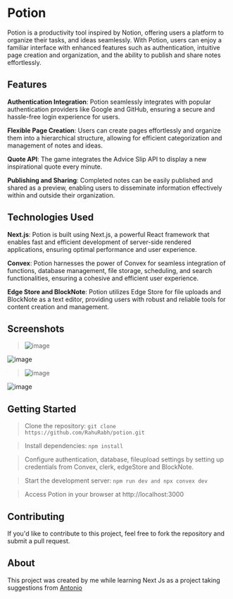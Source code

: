 # Potion

Potion is a productivity tool inspired by Notion, offering users a platform to organize their tasks, and ideas seamlessly. With Potion, users can enjoy a familiar interface with enhanced features such as authentication, intuitive page creation and organization, and the ability to publish and share notes effortlessly.

## Features

**Authentication Integration**: Potion seamlessly integrates with popular authentication providers like Google and GitHub, ensuring a secure and hassle-free login experience for users.

**Flexible Page Creation**: Users can create pages effortlessly and organize them into a hierarchical structure, allowing for efficient categorization and management of notes and ideas.

**Quote API**: The game integrates the Advice Slip API to display a new inspirational quote every minute.

**Publishing and Sharing**: Completed notes can be easily published and shared as a preview, enabling users to disseminate information effectively within and outside their organization.


## Technologies Used

**Next.js**: Potion is built using Next.js, a powerful React framework that enables fast and efficient development of server-side rendered applications, ensuring optimal performance and user experience.

**Convex**: Potion harnesses the power of Convex for seamless integration of functions, database management, file storage, scheduling, and search functionalities, ensuring a cohesive and efficient user experience.

**Edge Store and BlockNote**:  Potion utilizes Edge Store for file uploads and BlockNote as a text editor, providing users with robust and reliable tools for content creation and management.


## Screenshots

>![image](https://github.com/RahuRabh/Potion/assets/63224718/b4a0b1c2-81b6-42e2-bee4-9ec780af54d6)

![image](https://github.com/RahuRabh/Potion/assets/63224718/b80c9d95-dae9-48eb-a06b-96e96ce6b3c8)

>![image](https://github.com/RahuRabh/Potion/assets/63224718/50711803-0e3e-48c5-8478-b467a2cdc6a2)

![image](https://github.com/RahuRabh/Potion/assets/63224718/fdb8a30e-beac-4077-9897-5bd8b6ed7591)


## Getting Started

> Clone the repository: `git clone https://github.com/RahuRabh/potion.git`

> Install dependencies: `npm install`

> Configure authentication, database, fileupload settings by setting up credentials from Convex, clerk, edgeStore and BlockNote.

> Start the development server: `npm run dev and npx convex dev`

> Access Potion in your browser at http://localhost:3000


## Contributing

If you'd like to contribute to this project, feel free to fork the repository and submit a pull request.

## About

This project was created by me while learning Next Js as a project taking suggestions from [Antonio](https://www.youtube.com/@codewithantonio)
